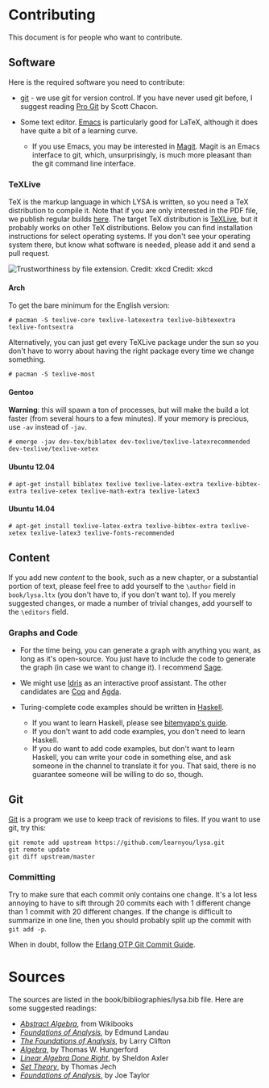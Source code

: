 # Contributing

This document is for people who want to contribute.

## Software

Here is the required software you need to contribute:

* [git][gitscm] - we use git for version control. If you have never used git
  before, I suggest reading [Pro Git][progit] by Scott Chacon.

* Some text editor. [Emacs][emacs] is particularly good for LaTeX, although it
  does have quite a bit of a learning curve.
    + If you use Emacs, you may be interested in [Magit][magit]. Magit is an
    Emacs interface to git, which, unsurprisingly, is much more pleasant than
    the git command line interface.

[emacs]: https://www.gnu.org/software/emacs/
[gitscm]: http://git-scm.com/
[magit]: https://magit.github.io/
[progit]: http://git-scm.com/book/en/v2

### TeXLive

TeX is the markup language in which LYSA is written, so you need a TeX
distribution to compile it. Note that if you are only interested in the PDF
file, we publish regular builds
[here](https://github.com/lysa/lysa-pdf). The target TeX distribution is
[TeXLive][texlive], but it probably works on other TeX distributions. Below you
can find installation instructions for select operating systems. If you don't
see your operating system there, but know what software is needed, please add it
and send a pull request.

![Trustworthiness by file extension. Credit: xkcd](http://imgs.xkcd.com/comics/file_extensions.png)
Credit: xkcd


#### Arch

To get the bare minimum for the English version:

    # pacman -S texlive-core texlive-latexextra texlive-bibtexextra texlive-fontsextra

Alternatively, you can just get every TeXLive package under the sun so you don't
have to worry about having the right package every time we change something.

    # pacman -S texlive-most

#### Gentoo

**Warning**: this will spawn a ton of processes, but will make the build a lot
faster (from several hours to a few minutes). If your memory is precious, use
`-av` instead of `-jav`.

    # emerge -jav dev-tex/biblatex dev-texlive/texlive-latexrecommended dev-texlive/texlive-xetex

#### Ubuntu 12.04

    # apt-get install biblatex texlive texlive-latex-extra texlive-bibtex-extra texlive-xetex texlive-math-extra texlive-latex3

#### Ubuntu 14.04

    # apt-get install texlive-latex-extra texlive-bibtex-extra texlive-xetex texlive-latex3 texlive-fonts-recommended

[texlive]: https://www.tug.org/texlive/

## Content

If you add new *content* to the book, such as a new chapter, or a substantial
portion of text, please feel free to add yourself to the `\author` field in
`book/lysa.ltx` (you don't have to, if you don't want to). If you merely
suggested changes, or made a number of trivial changes, add yourself to the
`\editors` field.

### Graphs and Code

* For the time being, you can generate a graph with anything you want, as long
  as it's open-source. You just have to include the code to generate the graph
  (in case we want to change it). I recommend [Sage][sage].

* We might use [Idris][idris] as an interactive proof assistant. The other
  candidates are [Coq][coq] and [Agda][agda].

* Turing-complete code examples should be written in [Haskell][hs]. 
    + If you want to learn Haskell, please see [bitemyapp's guide][learnhs]. 
    + If you don't want to add code examples, you don't need to learn Haskell.
    + If you do want to add code examples, but don't want to learn Haskell, you
      can write your code in something else, and ask someone in the channel to
      translate it for you. That said, there is no guarantee someone will be
      willing to do so, though.

[agda]: http://wiki.portal.chalmers.se/agda/pmwiki.php
[coq]: https://coq.inria.fr/
[hs]: https://www.haskell.org/haskellwiki/Haskell
[idris]: http://www.idris-lang.org/
[learnhs]: https://github.com/bitemyapp/learnhaskell
[sage]: http://www.sagemath.org/

## Git

[Git](https://git-scm.com) is a program we use to keep track of revisions
to files. If you want to use git, try this:

```
git remote add upstream https://github.com/learnyou/lysa.git
git remote update
git diff upstream/master
```
### Committing

Try to make sure that each commit only contains one change. It's a lot less
annoying to have to sift through 20 commits each with 1 different change than 1
commit with 20 different changes. If the change is difficult to summarize in one
line, then you should probably split up the commit with `git add -p`.

When in doubt, follow the
[Erlang OTP Git Commit Guide](https://github.com/erlang/otp/wiki/Writing-good-commit-messages).

# Sources

The sources are listed in the book/bibliographies/lysa.bib file. Here
are some suggested readings:

* *[Abstract Algebra](http://en.wikibooks.org/wiki/Abstract_Algebra)*, from Wikibooks
* *[Foundations of Analysis](http://fmi.unibuc.ro/ro/pdf/2008/catedre/analiza/miculescu_r/Landau.pdf)*, by Edmund Landau
* *[The Foundations of Analysis](http://arxiv.org/pdf/1303.6576.pdf)*, by Larry Clifton
* *[Algebra](http://stealcode.com/misc/algebra/Hungerford_grad.pdf)*, by Thomas W. Hungerford
* *[Linear Algebra Done Right](http://genes.mit.edu/burgelab/yarden/linear_algebra_done_right.pdf)*, by Sheldon Axler
* *[Set Theory](https://logic.wikischolars.columbia.edu/file/view/Jech,+T.+J.+%282003%29.+Set+Theory+%28The+3rd+millennium+ed.%29.pdf)*, by Thomas Jech
* *[Foundations of Analysis](http://www.lemiller.net/media/classfiles/notes.pdf)*, by Joe Taylor
